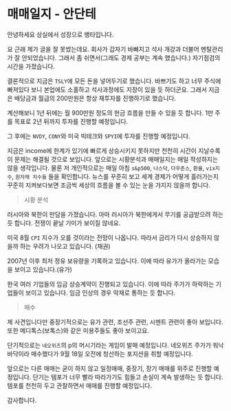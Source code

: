 # 매매일지 - 안단테

안녕하세요 상실에서 성장으로 뱅타입니다.



요 근래 제가 글을 잘 못썼는데요. 회사가 갑자기 바빠지고 석사 개강과 더불어 멘탈관리가 잘 안되었습니다. 그래서 좀 쉬면서(그래도 경제 공부는 계속 했습니다.) 자기점검의 시간을 가졌습니다.

결론적으로 지금은 `TSLY`에 모든 돈을 넣어두기로 했습니다. 바쁘기도 하고 너무 주식에 빠져있다 보니 본업에도 소홀하고 석사과정에도 지장이 있을 듯 하더군요.  그래서 지금은 배당금과 월급의 200만원은 항상 재투자를 진행하기로 했습니다.

계산해보니 1년 뒤에는 월 900만원 정도의 현금 흐름을 만들 수 있을 듯 합니다. 1만 주를 목표로 2년 뒤까지 투자를 진행할 예정입니다.

그 후에는 `NVDY`, `CONY`와 미국 빅테크와 `SPYI`에 투자를 진행할 예정입니다.

지금은 income에 한계가 있기에 빠르게 상승시키지 못하지만 천천히 시간이 지날수록 이 문제는 해결될 것으로 보입니다.  앞으로는 시황분석과 매매일지는 매일 작성하지는 않을 생각입니다. 물론 저 개인적으로는 매일 아침 `s&p500`, `나스닥`, `다우존스`, `환율`, `vix지수`, `원자재 지수들` 들을 확인합니다. 뉴스를 꾸준히 보고 세계 경제가 어떻게 흘러가는지 꾸준히 지켜보다보면 조금씩 세상의 흐름을 볼 수 있는 눈을 가지지 않을까 합니다.



> 시황 분석

러시아와 북한이 만담을 가졌습니다. 아마 러시아가 북한에게서 무기를 공급받으려 하는 듯 합니다. 전쟁이 끝날 기미가 보이질 않네요.

미국 8월 `CPI` 지수가 오를 것이라는 전망이 나옵니다. 따라서 금리가 다시 상승하지 않을까 하는 우려가 나오고 있습니다. (채권)

2007년 이후 최저 정유 보유량을 기록하고 있습니다. 이에 따라 유가가 올라가는 모습을 보이고 있습니다.(유가)

한국 여러 기업들의 임금 상승계약이 진행되고 있습니다. 이에 따라 주가가 하락하는 기업들이 보이고 있습니다. 임금 인상의 경우 악재로 통하는 듯 합니다.



> 매수

제 사견입니다만 중장기적으로는 유가 관련, 조선주 관련, 시멘트 관련이 좋아 보입니다. 또한 메디톡스(보톡스)와 같은 미용주들도 좋아 보이고요.

단기적으로는 `네오위즈`의 p의 머시기라는 게임이 발매 예정입니다. 네오위즈 주가가 워낙 바닥이라 매수했다가 9월 18일 오전에 청산하는 포지션을 취할 예정입니다.



앞으로는 다른 매매는 굳이 하지 않고 일정매매, 중장기, 장기 매매를 위주로 진행할 예정입니다. 단기는 템포가 너무 빨라 따라가기도 힘들고 손실이 계속 발생하는 듯 합니다. 템포를 천천히 두고 관찰하면서 매매를 진행할 예정입니다.



감사합니다.









